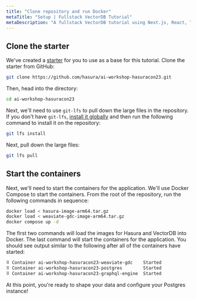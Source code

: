 ```yaml
---
title: "Clone repository and run Docker"
metaTitle: "Setup | Fullstack VectorDB Tutorial"
metaDescription: "A fullstack VectorDB tutorial using Next.js, React, TypeScript, and Hasura"
---
```


## Clone the starter

We've created a [starter](https://github.com/hasura/ai-workshop-hasuracon23/) for you to use as a base for this
tutorial. Clone the starter from GitHub:

```bash
git clone https://github.com/hasura/ai-workshop-hasuracon23.git
```

Then, head into the directory:

```bash
cd ai-workshop-hasuracon23
```

Next, we'll need to use `git-lfs` to pull down the large files in the repository. If you don't have `git-lfs`,
[install it globally](https://git-lfs.github.com/) and then run the following command to install it on the repository:

```bash
git lfs install
```

Next, pull down the large files:

```bash
git lfs pull
```

## Start the containers

Next, we'll need to start the containers for the application. We'll use Docker Compose to start the containers. From the
root of the repository, run the following commands in sequence:

```bash
docker load < hasura-image-arm64.tar.gz
docker load < weaviate-gdc-image-arm64.tar.gz
docker compose up -d
```

The first two commands will load the images for Hasura and VectorDB into Docker. The last command will start the
containers for the application. You should see output similar to the following after all of the containers have started:

```bash
⠿ Container ai-workshop-hasuracon23-weaviate-gdc    Started
⠿ Container ai-workshop-hasuracon23-postgres        Started
⠿ Container ai-workshop-hasuracon23-graphql-engine  Started
```

At this point, you're ready to shape your data and configure your Postgres instance!
